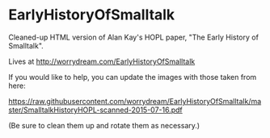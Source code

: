 EarlyHistoryOfSmalltalk
=======================

Cleaned-up HTML version of Alan Kay's HOPL paper, "The Early History of Smalltalk".

Lives at http://worrydream.com/EarlyHistoryOfSmalltalk

If you would like to help, you can update the images with those taken from here:

https://raw.githubusercontent.com/worrydream/EarlyHistoryOfSmalltalk/master/SmalltalkHistoryHOPL-scanned-2015-07-16.pdf

(Be sure to clean them up and rotate them as necessary.)
